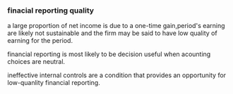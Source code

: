 ### finacial reporting quality

a large proportion of net income is due to a one-time gain,period's earning are likely not sustainable and the firm may be said to have low quality of earning for the period.

financial reporting is most likely to be decision useful when acounting choices are neutral.

ineffective internal controls are a condition that provides an opportunity for low-quanlity financial reporting.